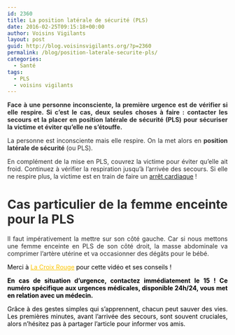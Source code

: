 ```yaml
---
id: 2360
title: La position latérale de sécurité (PLS)
date: 2016-02-25T09:15:18+00:00
author: Voisins Vigilants
layout: post
guid: http://blog.voisinsvigilants.org/?p=2360
permalink: /blog/position-laterale-securite-pls/
categories:
  - Santé
tags:
  - PLS
  - voisins vigilants
---
```

<p style="text-align: justify;">
  <strong><span style="color: #2c2c2c;">Face à une personne inconsciente, la première urgence est de vérifier si elle respire. Si c&rsquo;est le cas, deux seules choses à faire : contacter les secours et la placer en position latérale de sécurité (PLS) pour sécuriser la victime et éviter qu&rsquo;elle ne s&rsquo;étouffe.</span></strong>
</p>



<p style="color: #2c2c2c; text-align: justify;">
  La personne est inconsciente mais elle respire. On la met alors en <strong>position latérale de sécurité</strong> (ou PLS).
</p>

<p style="color: #2c2c2c; text-align: justify;">
  En complément de la mise en PLS, couvrez la victime pour éviter qu&rsquo;elle ait froid. Continuez à vérifier la respiration jusqu&rsquo;à l&rsquo;arrivée des secours. Si elle ne respire plus, la victime est en train de faire un <a href="http://blog.voisinsvigilants.org/blog/arret-cardiaque-3-gestes-peuvent-sauver-vie/">arrêt cardiaque</a> !
</p>

<h1 style="color: #2c2c2c; text-align: justify;">
  <strong>Cas particulier de la femme enceinte pour la PLS</strong>
</h1>

<p style="color: #2c2c2c; text-align: justify;">
  Il faut impérativement la mettre sur son côté gauche. Car si nous mettons une femme enceinte en PLS de son côté droit, la masse abdominale va comprimer l&rsquo;artère utérine et va occasionner des dégâts pour le bébé.
</p>

<p style="color: #000000; text-align: justify;">
  <span style="font-weight: inherit; font-style: inherit;">Merci à <a style="font-weight: inherit; font-style: inherit; color: #fbc400;" href="http://www.croix-rouge.fr/Je-me-forme/Particuliers/Les-6-gestes-de-base/L-arret-cardiaque-les-gestes-de-secours">La Croix Rouge</a> pour cette vidéo et ses conseils ! </span>
</p>

<p style="color: #000000; text-align: justify;">
  <span style="font-weight: inherit; font-style: inherit;"><strong style="font-style: inherit;">En cas de situation d’urgence, contactez immédiatement le 15 ! Ce numéro spécifique aux urgences médicales, disponible 24h/24, vous met en relation avec un médecin.</strong></span>
</p>

<p style="color: #000000; text-align: justify;">
  Grâce à des gestes simples qui s&rsquo;apprennent, chacun peut sauver des vies. Les premières minutes, avant l&rsquo;arrivée des secours, sont souvent cruciales, alors n&rsquo;hésitez pas à partager l&rsquo;article pour informer vos amis.
</p>